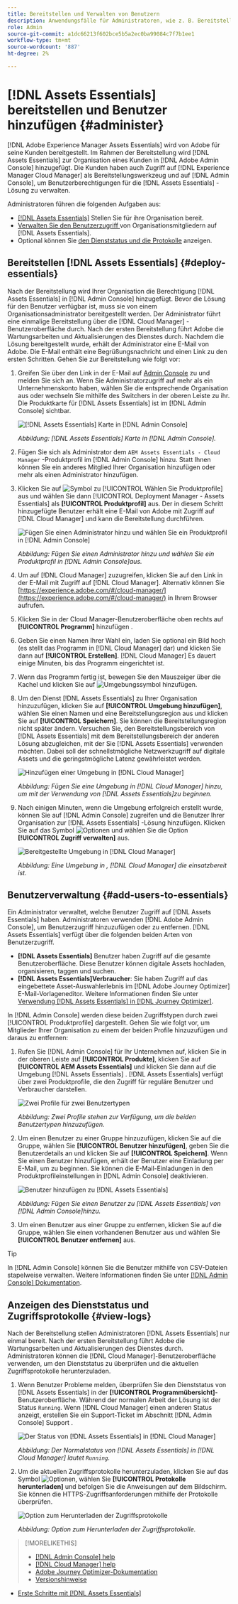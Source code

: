 ```yaml
---
title: Bereitstellen und Verwalten von Benutzern
description: Anwendungsfälle für Administratoren, wie z. B. Bereitstellung und Benutzerverwaltung in [!DNL Assets Essentials].
role: Admin
source-git-commit: a1dc66213f602bce5b5a2ec0ba99084c7f7b1ee1
workflow-type: tm+mt
source-wordcount: '887'
ht-degree: 2%

---
```



# [!DNL Assets Essentials] bereitstellen und Benutzer hinzufügen {#administer}

[!DNL Adobe Experience Manager Assets Essentials] wird von Adobe für seine Kunden bereitgestellt. Im Rahmen der Bereitstellung wird [!DNL Assets Essentials] zur Organisation eines Kunden in [!DNL Adobe Admin Console] hinzugefügt. Die Kunden haben auch Zugriff auf [!DNL Experience Manager Cloud Manager] als Bereitstellungswerkzeug und auf [!DNL Admin Console], um Benutzerberechtigungen für die [!DNL Assets Essentials] -Lösung zu verwalten.

Administratoren führen die folgenden Aufgaben aus:

* [ [!DNL Assets Essentials]](#deploy-essentials) Stellen Sie für ihre Organisation bereit.
* [Verwalten Sie den Benutzerzugriff ](#add-users-to-essentials) von Organisationsmitgliedern auf  [!DNL Assets Essentials].
* Optional können Sie [den Dienststatus und die Protokolle](#view-logs) anzeigen.

## Bereitstellen [!DNL Assets Essentials] {#deploy-essentials}

Nach der Bereitstellung wird Ihrer Organisation die Berechtigung [!DNL Assets Essentials] in [!DNL Admin Console] hinzugefügt. Bevor die Lösung für den Benutzer verfügbar ist, muss sie von einem Organisationsadministrator bereitgestellt werden. Der Administrator führt eine einmalige Bereitstellung über die [!DNL Cloud Manager] -Benutzeroberfläche durch. Nach der ersten Bereitstellung führt Adobe die Wartungsarbeiten und Aktualisierungen des Dienstes durch. Nachdem die Lösung bereitgestellt wurde, erhält der Administrator eine E-Mail von Adobe. Die E-Mail enthält eine Begrüßungsnachricht und einen Link zu den ersten Schritten. Gehen Sie zur Bereitstellung wie folgt vor:

1. Greifen Sie über den Link in der E-Mail auf [Admin Console](https://adminconsole.adobe.com) zu und melden Sie sich an. Wenn Sie Administratorzugriff auf mehr als ein Unternehmenskonto haben, wählen Sie die entsprechende Organisation aus oder wechseln Sie mithilfe des Switchers in der oberen Leiste zu ihr. Die Produktkarte für [!DNL Assets Essentials] ist im [!DNL Admin Console] sichtbar.

   ![[!DNL Assets Essentials] Karte in  [!DNL Admin Console]](assets/essentials-in-admin-console.png)

   *Abbildung:  [!DNL Assets Essentials] Karte in  [!DNL Admin Console].*

1. Fügen Sie sich als Administrator dem `AEM Assets Essentials - Cloud Manager` -Produktprofil im [!DNL Admin Console] hinzu. Statt Ihnen können Sie ein anderes Mitglied Ihrer Organisation hinzufügen oder mehr als einen Administrator hinzufügen.

1. Klicken Sie auf ![Symbol](assets/do-not-localize/add-icon.svg) zu [!UICONTROL Wählen Sie Produktprofile] aus und wählen Sie dann [!UICONTROL Deployment Manager - Assets Essentials] als **[!UICONTROL Produktprofil]** aus. Der in diesem Schritt hinzugefügte Benutzer erhält eine E-Mail von Adobe mit Zugriff auf [!DNL Cloud Manager] und kann die Bereitstellung durchführen.

   ![Fügen Sie einen Administrator hinzu und wählen Sie ein Produktprofil in  [!DNL Admin Console]](assets/adminconsole-user1.png)

   *Abbildung: Fügen Sie einen Administrator hinzu und wählen Sie ein Produktprofil in  [!DNL Admin Console]aus.*

1. Um auf [!DNL Cloud Manager] zuzugreifen, klicken Sie auf den Link in der E-Mail mit Zugriff auf [!DNL Cloud Manager]. Alternativ können Sie [https://experience.adobe.com/#/cloud-manager/](https://experience.adobe.com/#/cloud-manager/) in Ihrem Browser aufrufen.

1. Klicken Sie in der Cloud Manager-Benutzeroberfläche oben rechts auf **[!UICONTROL Programm]** hinzufügen .

1. Geben Sie einen Namen Ihrer Wahl ein, laden Sie optional ein Bild hoch (es stellt das Programm in [!DNL Cloud Manager] dar) und klicken Sie dann auf **[!UICONTROL Erstellen]**. [!DNL Cloud Manager] Es dauert einige Minuten, bis das Programm eingerichtet ist.

1. Wenn das Programm fertig ist, bewegen Sie den Mauszeiger über die Kachel und klicken Sie auf ![Umgebungssymbol hinzufügen](assets/do-not-localize/add-environment-icon.png).

1. Um den Dienst [!DNL Assets Essentials] zu Ihrer Organisation hinzuzufügen, klicken Sie auf **[!UICONTROL Umgebung hinzufügen]**, wählen Sie einen Namen und eine Bereitstellungsregion aus und klicken Sie auf **[!UICONTROL Speichern]**. Sie können die Bereitstellungsregion nicht später ändern. Versuchen Sie, den Bereitstellungsbereich von [!DNL Assets Essentials] mit dem Bereitstellungsbereich der anderen Lösung abzugleichen, mit der Sie [!DNL Assets Essentials] verwenden möchten. Dabei soll der schnellstmögliche Netzwerkzugriff auf digitale Assets und die geringstmögliche Latenz gewährleistet werden.

   ![Hinzufügen einer Umgebung in  [!DNL Cloud Manager]](assets/cloudmanager-add-environment-for-essentials.png)

   *Abbildung: Fügen Sie eine Umgebung in  [!DNL Cloud Manager] hinzu, um mit der Verwendung von  [!DNL Assets Essentials]zu beginnen.*

1. Nach einigen Minuten, wenn die Umgebung erfolgreich erstellt wurde, können Sie auf [!DNL Admin Console] zugreifen und die Benutzer Ihrer Organisation zur [!DNL Assets Essentials] -Lösung hinzufügen. Klicken Sie auf das Symbol ![Optionen](assets/do-not-localize/options-ellipses-icon.png) und wählen Sie die Option **[!UICONTROL Zugriff verwalten]** aus.

   ![Bereitgestellte Umgebung in  [!DNL Cloud Manager]](assets/cloudmanager-manage-access-essentials.png)

   *Abbildung: Eine Umgebung in ,  [!DNL Cloud Manager] die einsatzbereit ist.*

## Benutzerverwaltung {#add-users-to-essentials}

Ein Administrator verwaltet, welche Benutzer Zugriff auf [!DNL Assets Essentials] haben. Administratoren verwenden [!DNL Adobe Admin Console], um Benutzerzugriff hinzuzufügen oder zu entfernen. [!DNL Assets Essentials] verfügt über die folgenden beiden Arten von Benutzerzugriff.

* **[!DNL Assets Essentials]** Benutzer haben Zugriff auf die gesamte Benutzeroberfläche. Diese Benutzer können digitale Assets hochladen, organisieren, taggen und suchen.
* **[!DNL Assets Essentials]Verbraucher**: Sie haben Zugriff auf das eingebettete Asset-Auswahlerlebnis im  [!DNL Adobe Journey Optimizer] E-Mail-Vorlageneditor. Weitere Informationen finden Sie unter [Verwendung [!DNL Assets Essentials] in [!DNL Journey Optimizer]](https://experienceleague.adobe.com/docs/journey-optimizer/using/create-messages/assets-essentials.html).

In [!DNL Admin Console] werden diese beiden Zugriffstypen durch zwei [!UICONTROL Produktprofile] dargestellt. Gehen Sie wie folgt vor, um Mitglieder Ihrer Organisation zu einem der beiden Profile hinzuzufügen und daraus zu entfernen:

1. Rufen Sie [!DNL Admin Console] für Ihr Unternehmen auf, klicken Sie in der oberen Leiste auf **[!UICONTROL Produkte]**, klicken Sie auf **[!UICONTROL AEM Assets Essentials]** und klicken Sie dann auf die Umgebung [!DNL Assets Essentials] . [!DNL Assets Essentials] verfügt über zwei Produktprofile, die den Zugriff für reguläre Benutzer und Verbraucher darstellen.

   ![Zwei Profile für zwei Benutzertypen](assets/adminconsole-user-types.png)

   *Abbildung: Zwei Profile stehen zur Verfügung, um die beiden Benutzertypen hinzuzufügen.*

1. Um einen Benutzer zu einer Gruppe hinzuzufügen, klicken Sie auf die Gruppe, wählen Sie **[!UICONTROL Benutzer hinzufügen]**, geben Sie die Benutzerdetails an und klicken Sie auf **[!UICONTROL Speichern]**. Wenn Sie einen Benutzer hinzufügen, erhält der Benutzer eine Einladung per E-Mail, um zu beginnen. Sie können die E-Mail-Einladungen in den Produktprofileinstellungen in [!DNL Admin Console] deaktivieren.

   ![Benutzer hinzufügen zu  [!DNL Assets Essentials]](assets/adminconsole-add-user.png)

   *Abbildung: Fügen Sie einen Benutzer zu  [!DNL Assets Essentials] von  [!DNL Admin Console]hinzu.*

1. Um einen Benutzer aus einer Gruppe zu entfernen, klicken Sie auf die Gruppe, wählen Sie einen vorhandenen Benutzer aus und wählen Sie **[!UICONTROL Benutzer entfernen]** aus.

>[!TIP]
>
>In [!DNL Admin Console] können Sie die Benutzer mithilfe von CSV-Dateien stapelweise verwalten. Weitere Informationen finden Sie unter [[!DNL Admin Console] Dokumentation](https://helpx.adobe.com/enterprise/using/accounts.html).

## Anzeigen des Dienststatus und Zugriffsprotokolle {#view-logs}

Nach der Bereitstellung stellen Administratoren [!DNL Assets Essentials] nur einmal bereit. Nach der ersten Bereitstellung führt Adobe die Wartungsarbeiten und Aktualisierungen des Dienstes durch. Administratoren können die [!DNL Cloud Manager]-Benutzeroberfläche verwenden, um den Dienststatus zu überprüfen und die aktuellen Zugriffsprotokolle herunterzuladen.

1. Wenn Benutzer Probleme melden, überprüfen Sie den Dienststatus von [!DNL Assets Essentials] in der **[!UICONTROL Programmübersicht]**-Benutzeroberfläche. Während der normalen Arbeit der Lösung ist der Status `Running`. Wenn [!DNL Cloud Manager] einen anderen Status anzeigt, erstellen Sie ein Support-Ticket im Abschnitt [!DNL Admin Console] Support .

   ![Der Status von  [!DNL Assets Essentials] in  [!DNL Cloud Manager]](assets/cloudmanager-manage-access-essentials.png)

   *Abbildung: Der Normalstatus von  [!DNL Assets Essentials] in  [!DNL Cloud Manager] lautet  `Running`.*

1. Um die aktuellen Zugriffsprotokolle herunterzuladen, klicken Sie auf das Symbol ![Optionen](assets/do-not-localize/options-ellipses-icon.png), wählen Sie **[!UICONTROL Protokolle herunterladen]** und befolgen Sie die Anweisungen auf dem Bildschirm. Sie können die HTTPS-Zugriffsanforderungen mithilfe der Protokolle überprüfen.

   ![ Option zum Herunterladen der Zugriffsprotokolle](assets/cloudmanager-download-logs.png)

   *Abbildung: Option zum Herunterladen der Zugriffsprotokolle.*

>[!MORELIKETHIS]
>
>* [[!DNL Admin Console] help](https://helpx.adobe.com/enterprise/using/admin-console.html)
>* [[!DNL Cloud Manager] help](https://experienceleague.adobe.com/docs/experience-manager-cloud-manager/using/introduction-to-cloud-manager.html?lang=de)
>* [Adobe Journey Optimizer-Dokumentation](https://experienceleague.adobe.com/docs/journey-optimizer/using/ajo-home.html)
>* [Versionshinweise](release-notes.md)
* [Erste Schritte mit  [!DNL Assets Essentials]](get-started.md)


